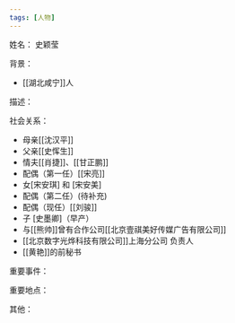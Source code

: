 ```yaml
---
tags: [人物]
---
```


姓名：
史颖莹

背景：
- [[湖北咸宁]]人

描述：

社会关系：
- 母亲[[沈汉平]]
- 父亲[[史恽生]]
- 情夫[[肖捷]]、[[甘正鹏]]
- 配偶（第一任）[[宋亮]]
- 女[宋安琪] 和 [宋安美]
- 配偶（第二任）(待补充)
- 配偶（现任）[[刘骏]]
- 子 [史墨卿]（早产）
- 与[[熊帅]]曾有合作公司[[北京壹祺美好传媒广告有限公司]]
- [[北京数字光烨科技有限公司]]上海分公司 负责人
- [[黄艳]]的前秘书

重要事件：

重要地点：

其他：
